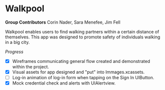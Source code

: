 # Walkpool

**Group Contributors** Corin Nader, Sara Menefee, Jim Fell

Walkpool enables users to find walking partners within a certain distance of themselves. This app was designed to promote safety of individuals walking in a big city. 

_Progress_

* [x] Wireframes communicating general flow created and demonstrated within the project. 
* [x] Visual assets for app designed and "put" into Immages.xcassets.
* [ ] Log-in animation of log-in form when tapping on the Sign In UIButton.
* [x] Mock credential check and alerts with UIAlertview.
